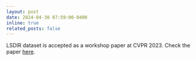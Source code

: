 ```yaml
---
layout: post
date: 2024-04-30 07:59:00-0400
inline: true
related_posts: false
---
```



LSDIR dataset is accepted as a workshop paper at CVPR 2023. Check the paper [here](https://openaccess.thecvf.com/content/CVPR2023W/NTIRE/papers/Li_LSDIR_A_Large_Scale_Dataset_for_Image_Restoration_CVPRW_2023_paper.pdf).